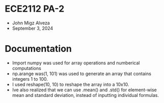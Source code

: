 # ECE2112 PA-2
- John Migz Alveza
- September 3, 2024
# Documentation
- Import numpy was used for array operations and numberical computations 
- np.arange was(1, 101) was used to generate an array that contains integers 1 to 100.
- I used reshape(10, 10) to reshape the array into a 10x10.
- Ive also realized that we can use .mean() and .std() for element-wise mean and standard deviation, instead of inputting individual formulas.
